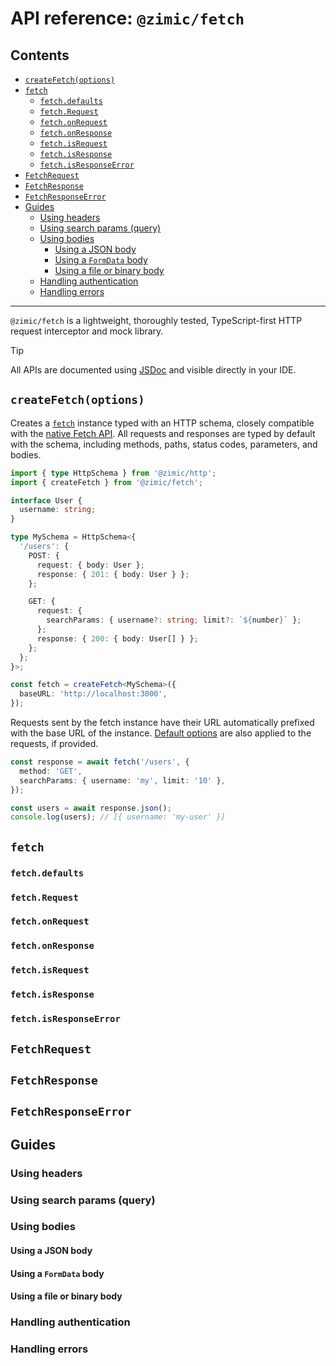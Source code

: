 # API reference: `@zimic/fetch` <!-- omit from toc -->

## Contents <!-- omit from toc -->

- [`createFetch(options)`](#createfetchoptions)
- [`fetch`](#fetch)
  - [`fetch.defaults`](#fetchdefaults)
  - [`fetch.Request`](#fetchrequest)
  - [`fetch.onRequest`](#fetchonrequest)
  - [`fetch.onResponse`](#fetchonresponse)
  - [`fetch.isRequest`](#fetchisrequest)
  - [`fetch.isResponse`](#fetchisresponse)
  - [`fetch.isResponseError`](#fetchisresponseerror)
- [`FetchRequest`](#fetchrequest-1)
- [`FetchResponse`](#fetchresponse)
- [`FetchResponseError`](#fetchresponseerror)
- [Guides](#guides)
  - [Using headers](#using-headers)
  - [Using search params (query)](#using-search-params-query)
  - [Using bodies](#using-bodies)
    - [Using a JSON body](#using-a-json-body)
    - [Using a `FormData` body](#using-a-formdata-body)
    - [Using a file or binary body](#using-a-file-or-binary-body)
  - [Handling authentication](#handling-authentication)
  - [Handling errors](#handling-errors)

---

`@zimic/fetch` is a lightweight, thoroughly tested, TypeScript-first HTTP request interceptor and mock library.

> [!TIP]
>
> All APIs are documented using [JSDoc](https://jsdoc.app) and visible directly in your IDE.

## `createFetch(options)`

Creates a [`fetch`](#fetch) instance typed with an HTTP schema, closely compatible with the
[native Fetch API](https://developer.mozilla.org/docs/Web/API/Fetch_API). All requests and responses are typed by
default with the schema, including methods, paths, status codes, parameters, and bodies.

```ts
import { type HttpSchema } from '@zimic/http';
import { createFetch } from '@zimic/fetch';

interface User {
  username: string;
}

type MySchema = HttpSchema<{
  '/users': {
    POST: {
      request: { body: User };
      response: { 201: { body: User } };
    };

    GET: {
      request: {
        searchParams: { username?: string; limit?: `${number}` };
      };
      response: { 200: { body: User[] } };
    };
  };
}>;

const fetch = createFetch<MySchema>({
  baseURL: 'http://localhost:3000',
});
```

Requests sent by the fetch instance have their URL automatically prefixed with the base URL of the instance.
[Default options](#fetchdefaults) are also applied to the requests, if provided.

```ts
const response = await fetch('/users', {
  method: 'GET',
  searchParams: { username: 'my', limit: '10' },
});

const users = await response.json();
console.log(users); // [{ username: 'my-user' }]
```

## `fetch`

### `fetch.defaults`

### `fetch.Request`

### `fetch.onRequest`

### `fetch.onResponse`

### `fetch.isRequest`

### `fetch.isResponse`

### `fetch.isResponseError`

## `FetchRequest`

## `FetchResponse`

## `FetchResponseError`

## Guides

### Using headers

### Using search params (query)

### Using bodies

#### Using a JSON body

#### Using a `FormData` body

#### Using a file or binary body

### Handling authentication

### Handling errors
